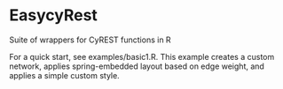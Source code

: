 # EasycyRest
Suite of wrappers for CyREST functions in R

For a quick start, see examples/basic1.R. This example creates a custom network, applies spring-embedded layout based on edge weight, and applies a simple custom style.

